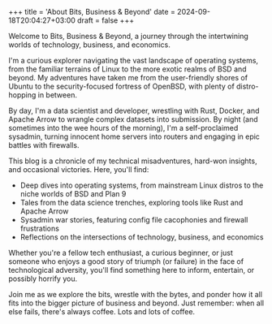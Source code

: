 +++
title = 'About Bits, Business & Beyond'
date = 2024-09-18T20:04:27+03:00
draft = false
+++

Welcome to Bits, Business & Beyond, a journey through the intertwining worlds of technology, business, and economics. 

I'm a curious explorer navigating the vast landscape of operating systems, from the familiar terrains of Linux to the more exotic realms of BSD and beyond. My adventures have taken me from the user-friendly shores of Ubuntu to the security-focused fortress of OpenBSD, with plenty of distro-hopping in between.

By day, I'm a data scientist and developer, wrestling with Rust, Docker, and Apache Arrow to wrangle complex datasets into submission. By night (and sometimes into the wee hours of the morning), I'm a self-proclaimed sysadmin, turning innocent home servers into routers and engaging in epic battles with firewalls.

This blog is a chronicle of my technical misadventures, hard-won insights, and occasional victories. Here, you'll find:

- Deep dives into operating systems, from mainstream Linux distros to the niche worlds of BSD and Plan 9
- Tales from the data science trenches, exploring tools like Rust and Apache Arrow
- Sysadmin war stories, featuring config file cacophonies and firewall frustrations
- Reflections on the intersections of technology, business, and economics

Whether you're a fellow tech enthusiast, a curious beginner, or just someone who enjoys a good story of triumph (or failure) in the face of technological adversity, you'll find something here to inform, entertain, or possibly horrify you.

Join me as we explore the bits, wrestle with the bytes, and ponder how it all fits into the bigger picture of business and beyond. Just remember: when all else fails, there's always coffee. Lots and lots of coffee.
